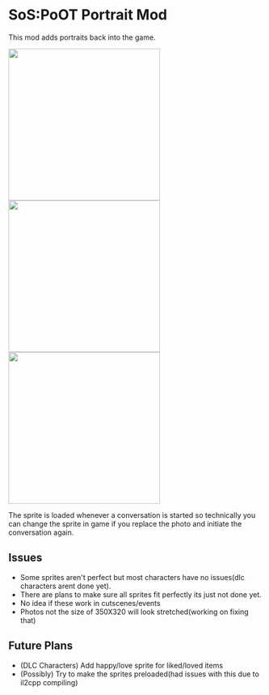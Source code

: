 # SoS:PoOT Portrait Mod

This mod adds portraits back into the game. 

<img src= "https://github.com/Otakubuns/SoSPoOT-Mods/assets/77337386/fe561a5f-61c0-475d-ab98-985d9282d888" width="300"> <img src="https://github.com/Otakubuns/SoSPoOT-Mods/assets/77337386/873c7548-b741-4d88-9f34-954e1654abd4" width="300"> <img src="https://github.com/Otakubuns/SoSPoOT-Mods/assets/77337386/89b96a5b-2312-4583-874a-ef9788465a6e" width="300">




The sprite is loaded whenever a conversation is started so technically you can change the sprite in game if you replace the photo and initiate the conversation again.
## Issues
- Some sprites aren't perfect but most characters have no issues(dlc characters arent done yet).
- There are plans to make sure all sprites fit perfectly its just not done yet.
- No idea if these work in cutscenes/events
- Photos not the size of 350X320 will look stretched(working on fixing that)

## Future Plans
- (DLC Characters) Add happy/love sprite for liked/loved items
- (Possibly) Try to make the sprites preloaded(had issues with this due to il2cpp compiling)
